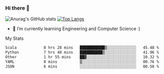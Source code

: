 ### Hi there 👋

![Anurag's GitHub stats](https://github-readme-stats.vercel.app/api?username=MatteoIorio11&show_icons=true&theme=dark) 
[![Top Langs](https://github-readme-stats.vercel.app/api/top-langs/?username=MatteoIorio11&theme=dark)](https://github.com/MatteoIorio11/github-readme-stats)

- 🌱 I’m currently learning Engineering and Computer Science :)

<!--
**MatteoIorio11/MatteoIorio11** is a ✨ _special_ ✨ repository because its `README.md` (this file) appears on your GitHub profile.

Here are some ideas to get you started:

- 🔭 I’m currently working on ...
- 🌱 I’m currently learning ...
- 👯 I’m looking to collaborate on ...
- 🤔 I’m looking for help with ...
- 💬 Ask me about ...
- 📫 How to reach me: ...
- 😄 Pronouns: ...
- ⚡ Fun fact: ...
-->
My Stats
<!--START_SECTION:waka-->

```txt
Scala            8 hrs 28 mins   ███████████▒░░░░░░░░░░░░░   45.48 %
Python           7 hrs 48 mins   ██████████▒░░░░░░░░░░░░░░   41.96 %
Other            1 hr 55 mins    ██▓░░░░░░░░░░░░░░░░░░░░░░   10.32 %
YAML             8 mins          ▒░░░░░░░░░░░░░░░░░░░░░░░░   00.76 %
JSON             6 mins          ░░░░░░░░░░░░░░░░░░░░░░░░░   00.58 %
```

<!--END_SECTION:waka-->
